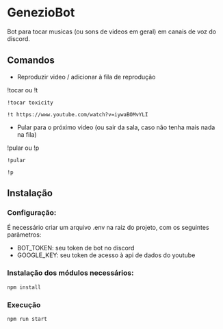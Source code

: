 # GenezioBot

Bot para tocar musicas (ou sons de videos em geral) em canais de voz do discord.

## Comandos

- Reproduzir video / adicionar à fila de reprodução 

!tocar ou !t

```
!tocar toxicity

!t https://www.youtube.com/watch?v=iywaBOMvYLI
```

- Pular para o próximo video (ou sair da sala, caso não tenha mais nada na fila)

!pular ou !p

```
!pular

!p
```

## Instalação

### Configuração: 

É necessário criar um arquivo .env na raiz do projeto, com os seguintes parâmetros:

- BOT_TOKEN: seu token de bot no discord
- GOOGLE_KEY: seu token de acesso à api de dados do youtube

### Instalação dos módulos necessários:

```bash
npm install
```

### Execução

```bash
npm run start
```


